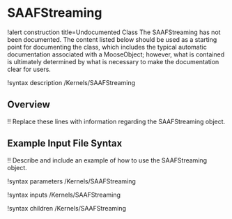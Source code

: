 # SAAFStreaming

!alert construction title=Undocumented Class
The SAAFStreaming has not been documented. The content listed below should be used as a starting point for
documenting the class, which includes the typical automatic documentation associated with a
MooseObject; however, what is contained is ultimately determined by what is necessary to make the
documentation clear for users.

!syntax description /Kernels/SAAFStreaming

## Overview

!! Replace these lines with information regarding the SAAFStreaming object.

## Example Input File Syntax

!! Describe and include an example of how to use the SAAFStreaming object.

!syntax parameters /Kernels/SAAFStreaming

!syntax inputs /Kernels/SAAFStreaming

!syntax children /Kernels/SAAFStreaming
